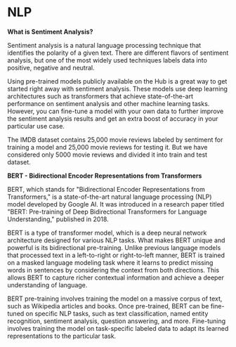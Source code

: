# NLP

**What is Sentiment Analysis?**

Sentiment analysis is a natural language processing technique that identifies the polarity of a given text. There are different flavors of sentiment analysis, but one of the most widely used techniques labels data into positive, negative and neutral.

Using pre-trained models publicly available on the Hub is a great way to get started right away with sentiment analysis. These models use deep learning architectures such as transformers that achieve state-of-the-art performance on sentiment analysis and other machine learning tasks. However, you can fine-tune a model with your own data to further improve the sentiment analysis results and get an extra boost of accuracy in your particular use case.

The IMDB dataset contains 25,000 movie reviews labeled by sentiment for training a model and 25,000 movie reviews for testing it. But we have considered only 5000 movie reviews and divided it into train and test dataset.

**BERT - Bidirectional Encoder Representations from Transformers**

BERT, which stands for "Bidirectional Encoder Representations from Transformers," is a state-of-the-art natural language processing (NLP) model developed by Google AI. It was introduced in a research paper titled "BERT: Pre-training of Deep Bidirectional Transformers for Language Understanding," published in 2018.

BERT is a type of transformer model, which is a deep neural network architecture designed for various NLP tasks. What makes BERT unique and powerful is its bidirectional pre-training. Unlike previous language models that processed text in a left-to-right or right-to-left manner, BERT is trained on a masked language modeling task where it learns to predict missing words in sentences by considering the context from both directions. This allows BERT to capture richer contextual information and achieve a deeper understanding of language.

BERT pre-training involves training the model on a massive corpus of text, such as Wikipedia articles and books. Once pre-trained, BERT can be fine-tuned on specific NLP tasks, such as text classification, named entity recognition, sentiment analysis, question answering, and more. Fine-tuning involves training the model on task-specific labeled data to adapt its learned representations to the particular task.
